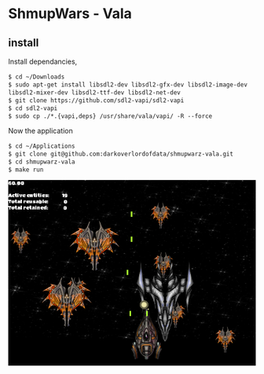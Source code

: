 # ShmupWars - Vala

## install

Install dependancies, 
```
$ cd ~/Downloads
$ sudo apt-get install libsdl2-dev libsdl2-gfx-dev libsdl2-image-dev libsdl2-mixer-dev libsdl2-ttf-dev libsdl2-net-dev
$ git clone https://github.com/sdl2-vapi/sdl2-vapi
$ cd sdl2-vapi
$ sudo cp ./*.{vapi,deps} /usr/share/vala/vapi/ -R --force
```

Now the application
```
$ cd ~/Applications
$ git clone git@github.com:darkoverlordofdata/shmupwarz-vala.git
$ cd shmupwarz-vala
$ make run
```

![screenshot](https://github.com/darkoverlordofdata/shmupwarz-vala/blob/master/Screenshot%20from%202016-12-11%2023:50:37.png)


